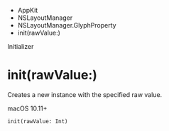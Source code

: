 

- AppKit
- NSLayoutManager
- NSLayoutManager.GlyphProperty
-  init(rawValue:) 

Initializer

# init(rawValue:)

Creates a new instance with the specified raw value.

macOS 10.11+

``` source
init(rawValue: Int)
```

